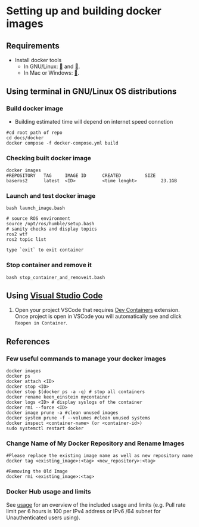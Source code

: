 # Setting up and building docker images

## Requirements
* Install docker tools 
  * In GNU/Linux: [:link:](https://docs.docker.com/engine/install) and [:link:](https://www.digitalocean.com/community/tutorials/how-to-install-and-use-docker-on-ubuntu-22-04).
  * In Mac or Windows: [:link:](https://www.docker.com/products/docker-desktop/).


## Using terminal in GNU/Linux OS distributions
### Build docker image
* Building estimated time will depend on internet speed connetion
```
#cd root path of repo
cd docs/docker
docker compose -f docker-compose.yml build
```

### Checking built docker image
```
docker images
#REPOSITORY   TAG     IMAGE ID      CREATED         SIZE
baseros2      latest  <ID>          <time lenght>         23.1GB
```

### Launch and test docker image
```
bash launch_image.bash

# source ROS environment
source /opt/ros/humble/setup.bash
# sanity checks and display topics
ros2 wtf
ros2 topic list

type `exit` to exit container
```

### Stop container and remove it
```
bash stop_container_and_removeit.bash
```

## Using [Visual Studio Code](https://code.visualstudio.com/)
1. Open your project VSCode that requires [Dev Containers](https://marketplace.visualstudio.com/items?itemName=ms-vscode-remote.remote-containers&ssr=false#review-details) extension. Once project is open in VSCode you will automatically see and click `Reopen in Container`.

## References
### Few useful commands to manage your docker images
```
docker images
docker ps
docker attach <ID>
docker stop <ID>
docker stop $(docker ps -a -q) # stop all containers
docker rename keen_einstein mycontainer
docker logs <ID> # display syslogs of the container
docker rmi --force <ID>
docker image prune -a #clean unused images
docker system prune -f --volumes #clean unused systems
docker inspect <container-name> (or <container-id>) 
sudo systemctl restart docker
```

### Change Name of My Docker Repository and Rename Images
```
#Please replace the existing image name as well as new repository name  
docker tag <existing_image>:<tag> <new_repository>:<tag>

#Removing the Old Image
docker rmi <existing_image>:<tag> 
```



### Docker Hub usage and limits
See [usage](https://docs.docker.com/docker-hub/usage/) for an overview of the included usage and limits (e.g. Pull rate limit per 6 hours is 100 per IPv4 address or IPv6 /64 subnet for Unauthenticated users using).
